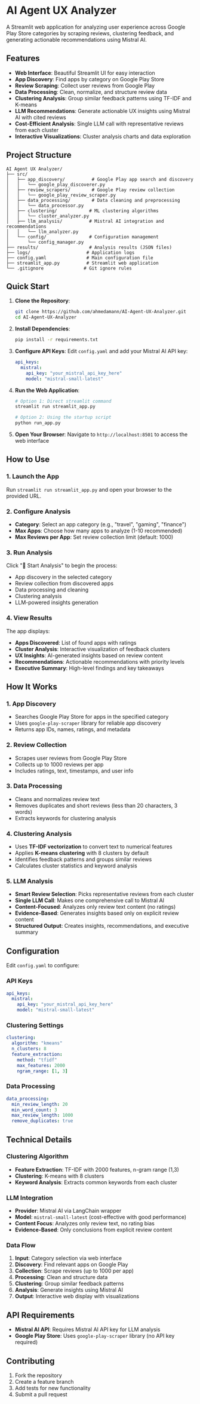 # AI Agent UX Analyzer

A Streamlit web application for analyzing user experience across Google Play Store categories by scraping reviews, clustering feedback, and generating actionable recommendations using Mistral AI.

## Features

- **Web Interface**: Beautiful Streamlit UI for easy interaction
- **App Discovery**: Find apps by category on Google Play Store
- **Review Scraping**: Collect user reviews from Google Play
- **Data Processing**: Clean, normalize, and structure review data
- **Clustering Analysis**: Group similar feedback patterns using TF-IDF and K-means
- **LLM Recommendations**: Generate actionable UX insights using Mistral AI with cited reviews
- **Cost-Efficient Analysis**: Single LLM call with representative reviews from each cluster
- **Interactive Visualizations**: Cluster analysis charts and data exploration

## Project Structure

```
AI Agent UX Analyzer/
├── src/
│   ├── app_discovery/          # Google Play app search and discovery
│   │   └── google_play_discoverer.py
│   ├── review_scrapers/        # Google Play review collection
│   │   └── google_play_review_scraper.py
│   ├── data_processing/        # Data cleaning and preprocessing
│   │   └── data_processor.py
│   ├── clustering/            # ML clustering algorithms
│   │   └── cluster_analyzer.py
│   ├── llm_analysis/          # Mistral AI integration and recommendations
│   │   └── llm_analyzer.py
│   └── config/                # Configuration management
│       └── config_manager.py
├── results/                   # Analysis results (JSON files)
├── logs/                     # Application logs
├── config.yaml               # Main configuration file
├── streamlit_app.py          # Streamlit web application
└── .gitignore               # Git ignore rules
```

## Quick Start

1. **Clone the Repository**:
   ```bash
   git clone https://github.com/ahmedamann/AI-Agent-UX-Analyzer.git
   cd AI-Agent-UX-Analyzer
   ```

2. **Install Dependencies**:
   ```bash
   pip install -r requirements.txt
   ```

3. **Configure API Keys**:
   Edit `config.yaml` and add your Mistral AI API key:
   ```yaml
   api_keys:
     mistral:
       api_key: "your_mistral_api_key_here"
       model: "mistral-small-latest"
   ```

4. **Run the Web Application**:
   ```bash
   # Option 1: Direct streamlit command
   streamlit run streamlit_app.py
   
   # Option 2: Using the startup script
   python run_app.py
   ```

5. **Open Your Browser**:
   Navigate to `http://localhost:8501` to access the web interface

## How to Use

### 1. Launch the App
Run `streamlit run streamlit_app.py` and open your browser to the provided URL.

### 2. Configure Analysis
- **Category**: Select an app category (e.g., "travel", "gaming", "finance")
- **Max Apps**: Choose how many apps to analyze (1-10 recommended)
- **Max Reviews per App**: Set review collection limit (default: 1000)

### 3. Run Analysis
Click "🚀 Start Analysis" to begin the process:
- App discovery in the selected category
- Review collection from discovered apps
- Data processing and cleaning
- Clustering analysis
- LLM-powered insights generation

### 4. View Results
The app displays:
- **Apps Discovered**: List of found apps with ratings
- **Cluster Analysis**: Interactive visualization of feedback clusters
- **UX Insights**: AI-generated insights based on review content
- **Recommendations**: Actionable recommendations with priority levels
- **Executive Summary**: High-level findings and key takeaways

## How It Works

### 1. App Discovery
- Searches Google Play Store for apps in the specified category
- Uses `google-play-scraper` library for reliable app discovery
- Returns app IDs, names, ratings, and metadata

### 2. Review Collection
- Scrapes user reviews from Google Play Store
- Collects up to 1000 reviews per app
- Includes ratings, text, timestamps, and user info

### 3. Data Processing
- Cleans and normalizes review text
- Removes duplicates and short reviews (less than 20 characters, 3 words)
- Extracts keywords for clustering analysis

### 4. Clustering Analysis
- Uses **TF-IDF vectorization** to convert text to numerical features
- Applies **K-means clustering** with 8 clusters by default
- Identifies feedback patterns and groups similar reviews
- Calculates cluster statistics and keyword analysis

### 5. LLM Analysis
- **Smart Review Selection**: Picks representative reviews from each cluster
- **Single LLM Call**: Makes one comprehensive call to Mistral AI
- **Content-Focused**: Analyzes only review text content (no ratings)
- **Evidence-Based**: Generates insights based only on explicit review content
- **Structured Output**: Creates insights, recommendations, and executive summary

## Configuration

Edit `config.yaml` to configure:

### API Keys
```yaml
api_keys:
  mistral:
    api_key: "your_mistral_api_key_here"
    model: "mistral-small-latest"
```

### Clustering Settings
```yaml
clustering:
  algorithm: "kmeans"
  n_clusters: 8
  feature_extraction:
    method: "tfidf"
    max_features: 2000
    ngram_range: [1, 3]
```

### Data Processing
```yaml
data_processing:
  min_review_length: 20
  min_word_count: 3
  max_review_length: 1000
  remove_duplicates: true
```

## Technical Details

### Clustering Algorithm
- **Feature Extraction**: TF-IDF with 2000 features, n-gram range (1,3)
- **Clustering**: K-means with 8 clusters
- **Keyword Analysis**: Extracts common keywords from each cluster

### LLM Integration
- **Provider**: Mistral AI via LangChain wrapper
- **Model**: `mistral-small-latest` (cost-effective with good performance)
- **Content Focus**: Analyzes only review text, no rating bias
- **Evidence-Based**: Only conclusions from explicit review content

### Data Flow
1. **Input**: Category selection via web interface
2. **Discovery**: Find relevant apps on Google Play
3. **Collection**: Scrape reviews (up to 1000 per app)
4. **Processing**: Clean and structure data
5. **Clustering**: Group similar feedback patterns
6. **Analysis**: Generate insights using Mistral AI
7. **Output**: Interactive web display with visualizations

## API Requirements

- **Mistral AI API**: Requires Mistral AI API key for LLM analysis
- **Google Play Store**: Uses `google-play-scraper` library (no API key required)

## Contributing

1. Fork the repository
2. Create a feature branch
3. Add tests for new functionality
4. Submit a pull request